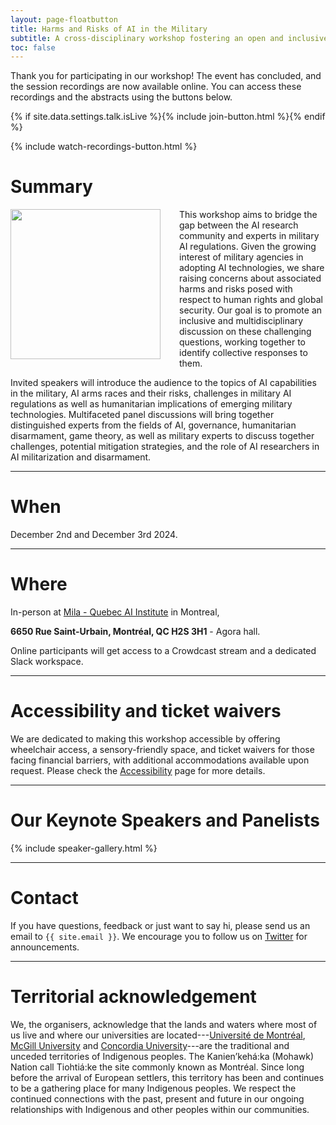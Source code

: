 ```yaml
---
layout: page-floatbutton
title: Harms and Risks of AI in the Military
subtitle: A cross-disciplinary workshop fostering an open and inclusive discussion on the challenges posed by AI applications for military purposes
toc: false
---
```


Thank you for participating in our workshop! The event has concluded, and the session recordings are now available online. You can access these recordings and the abstracts using the buttons below.

{% if site.data.settings.talk.isLive %}{% include join-button.html %}{% endif %}

{% include watch-recordings-button.html %}



# Summary

<img src="{{ site.logo }}" style="width:240px;vertical-align:middle;padding-right:30px;padding-bottom:10px;float:left">

This workshop aims to bridge the gap between the AI research community and experts in military AI regulations. Given the growing interest of military agencies in adopting AI technologies, we share raising concerns about associated harms and risks posed with respect to human rights and global security. Our goal is to promote an inclusive and multidisciplinary discussion on these challenging questions, working together to identify collective responses to them.

Invited speakers will introduce the audience to the topics of AI capabilities in the military, AI arms races and their risks, challenges in military AI regulations as well as humanitarian implications of emerging military technologies. Multifaceted panel discussions will bring together distinguished experts from the fields of AI, governance, humanitarian disarmament, game theory, as well as military experts to discuss together challenges, potential mitigation strategies, and the role of AI researchers in AI militarization and disarmament.

---

# When

December 2nd and December 3rd 2024.

---

# Where

In-person at [Mila - Quebec AI Institute](https://mila.quebec/) in Montreal,

**6650 Rue Saint-Urbain, Montréal, QC H2S 3H1** - Agora hall.

Online participants will get access to a Crowdcast stream and a dedicated Slack workspace.

---

# Accessibility and ticket waivers

We are dedicated to making this workshop accessible by offering wheelchair access, a sensory-friendly space, and ticket waivers for those facing financial barriers, with additional accommodations available upon request. Please check the [Accessibility](_pages/accessibility.md) page for more details.

---

# Our Keynote Speakers and Panelists

{% include speaker-gallery.html %}

---

# Contact
If you have questions, feedback or just want to say hi, please send us an email to `{{ site.email }}`. We encourage you to follow us on [Twitter](https://twitter.com/HarmsRisksAIM) for announcements.

---

# Territorial acknowledgement

We, the organisers, acknowledge that the lands and waters where most of us live and where our universities are located---[Université de Montréal](https://www.umontreal.ca/en/indigenouspeoples/), [McGill University](https://www.mcgill.ca/circ/land-acknowledgement) and [Concordia University](https://www.concordia.ca/indigenous/resources/territorial-acknowledgement.html)---are the traditional and unceded territories of Indigenous peoples. The Kanien’kehá:ka (Mohawk) Nation call Tiohtiá:ke the site commonly known as Montréal. Since long before the arrival of European settlers, this territory has been and continues to be a gathering place for many Indigenous peoples. We respect the continued connections with the past, present and future in our ongoing relationships with Indigenous and other peoples within our communities.
